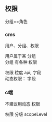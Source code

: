 
## 权限

分组==角色  

### cms
用户、分组、权限

用户属于某 分组  
分组 有各种 权限  

权限 粒度 api, 字段  
动态权限： 字段
### c端
不建议用动态 权限  

权限 分级 
scopeLevel
